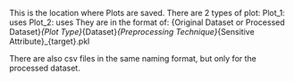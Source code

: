 This is the location where Plots are saved.
There are 2 types of plot:
Plot_1: uses
Plot_2: uses
They are in the format of:
{Original Dataset or Processed Dataset}_{Plot Type}_{Dataset}_{Preprocessing Technique}_{Sensitive Attribute}_{target}.pkl

There are also csv files in the same naming format, but only for the processed dataset.
